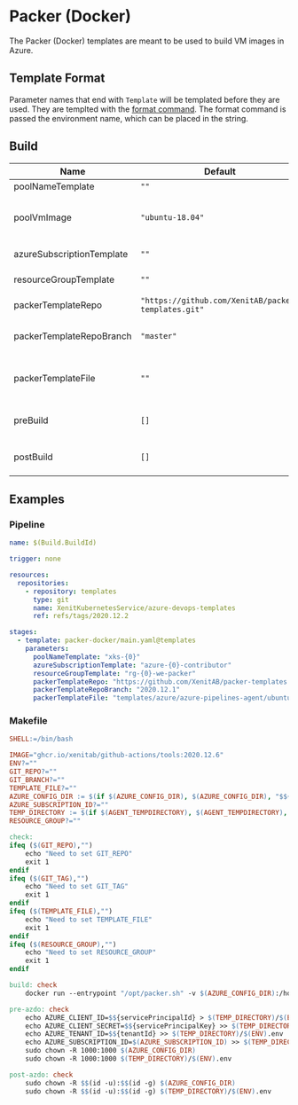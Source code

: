 # Packer (Docker)

The Packer (Docker) templates are meant to be used to build VM images in Azure.

## Template Format

Parameter names that end with `Template` will be templated before they are used. They are templted with the [format command](https://docs.microsoft.com/en-us/azure/devops/pipelines/process/templates?view=azure-devops#format).
The format command is passed the environment name, which can be placed in the string.

## Build

| Name                      | Default                                             | Description                                                     |
| ------------------------- | --------------------------------------------------- | --------------------------------------------------------------- |
| poolNameTemplate          | `""`                                                | Pool name template.                                             |
| poolVmImage               | `"ubuntu-18.04"`                                    | Pool vm image (only used if `poolNameTemplate` is empty)        |
| azureSubscriptionTemplate | `""`                                                | Azure subscription name template.                               |
| resourceGroupTemplate     | `""`                                                | Azure resource group name template.                             |
| packerTemplateRepo        | `"https://github.com/XenitAB/packer-templates.git"` | GIT repository to use for packer template.                      |
| packerTemplateRepoBranch  | `"master"`                                          | GIT branch to use for packer template repository.               |
| packerTemplateFile        | `""`                                                | Location (inside of packerTemplateRepo) of the packer template. |
| preBuild                  | `[]`                                                | Steps to run before Docker build, takes a list of steps.        |
| postBuild                 | `[]`                                                | Steps to run after Docker build, takes a list of steps.         |

## Examples

### Pipeline

```yaml
name: $(Build.BuildId)

trigger: none

resources:
  repositories:
    - repository: templates
      type: git
      name: XenitKubernetesService/azure-devops-templates
      ref: refs/tags/2020.12.2

stages:
  - template: packer-docker/main.yaml@templates
    parameters:
      poolNameTemplate: "xks-{0}"
      azureSubscriptionTemplate: "azure-{0}-contributor"
      resourceGroupTemplate: "rg-{0}-we-packer"
      packerTemplateRepo: "https://github.com/XenitAB/packer-templates.git"
      packerTemplateRepoBranch: "2020.12.1"
      packerTemplateFile: "templates/azure/azure-pipelines-agent/ubuntu1804.json"
```

### Makefile

```makefile
SHELL:=/bin/bash

IMAGE="ghcr.io/xenitab/github-actions/tools:2020.12.6"
ENV?=""
GIT_REPO?=""
GIT_BRANCH?=""
TEMPLATE_FILE?=""
AZURE_CONFIG_DIR := $(if $(AZURE_CONFIG_DIR), $(AZURE_CONFIG_DIR), "$${HOME}/.azure")
AZURE_SUBSCRIPTION_ID?=""
TEMP_DIRECTORY := $(if $(AGENT_TEMPDIRECTORY), $(AGENT_TEMPDIRECTORY), "/tmp")
RESOURCE_GROUP?=""

check:
ifeq ($(GIT_REPO),"")
	echo "Need to set GIT_REPO"
	exit 1
endif
ifeq ($(GIT_TAG),"")
	echo "Need to set GIT_TAG"
	exit 1
endif
ifeq ($(TEMPLATE_FILE),"")
	echo "Need to set TEMPLATE_FILE"
	exit 1
endif
ifeq ($(RESOURCE_GROUP),"")
	echo "Need to set RESOURCE_GROUP"
	exit 1
endif

build: check
	docker run --entrypoint "/opt/packer.sh" -v $(AZURE_CONFIG_DIR):/home/tools/.azure -v $(TEMP_DIRECTORY)/$(ENV).env:/tmp/$(ENV).env $(IMAGE) build $(ENV) $(GIT_REPO) $(GIT_BRANCH) $(TEMPLATE_FILE) $(RESOURCE_GROUP)

pre-azdo: check
	echo AZURE_CLIENT_ID=$${servicePrincipalId} > $(TEMP_DIRECTORY)/$(ENV).env
	echo AZURE_CLIENT_SECRET=$${servicePrincipalKey} >> $(TEMP_DIRECTORY)/$(ENV).env
	echo AZURE_TENANT_ID=$${tenantId} >> $(TEMP_DIRECTORY)/$(ENV).env
	echo AZURE_SUBSCRIPTION_ID=$(AZURE_SUBSCRIPTION_ID) >> $(TEMP_DIRECTORY)/$(ENV).env
	sudo chown -R 1000:1000 $(AZURE_CONFIG_DIR)
	sudo chown -R 1000:1000 $(TEMP_DIRECTORY)/$(ENV).env

post-azdo: check
	sudo chown -R $$(id -u):$$(id -g) $(AZURE_CONFIG_DIR)
	sudo chown -R $$(id -u):$$(id -g) $(TEMP_DIRECTORY)/$(ENV).env
```

